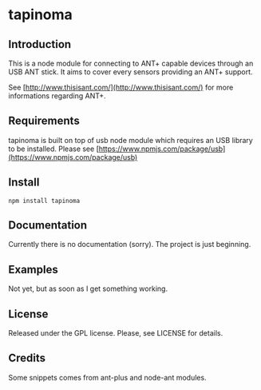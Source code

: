 tapinoma
===

Introduction
------------
This is a node module for connecting to ANT+ capable devices through an USB ANT stick. It aims to cover every sensors providing an ANT+ support.

See [http://www.thisisant.com/](http://www.thisisant.com/) for more informations regarding ANT+.

Requirements
-------
tapinoma is built on top of usb node module which requires an USB library to be installed. Please see [https://www.npmjs.com/package/usb](https://www.npmjs.com/package/usb)

Install
-------

```
npm install tapinoma
```


Documentation
-------------
Currently there is no documentation (sorry). The project is just beginning.


Examples
-------------
Not yet, but as soon as I get something working.


License
-------
Released under the GPL license. Please, see LICENSE for details.


Credits
-------
Some snippets comes from ant-plus and node-ant modules.
